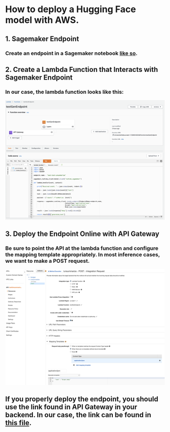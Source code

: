 # How to deploy a Hugging Face model with AWS.

## 1. Sagemaker Endpoint

### Create an endpoint in a Sagemaker notebook [like so](https://github.com/s-cafferty-nlp/nlp_endpoint_backend/blob/main/sagemaker_deploy_endpoint.ipynb).

## 2. Create a Lambda Function that Interacts with Sagemaker Endpoint

### In our case, the lambda function looks like this:

![](https://github.com/s-cafferty-nlp/nlp_endpoint_backend/blob/main/images/lambda_function.png)

## 3. Deploy the Endpoint Online with API Gateway 

### Be sure to point the API at the lambda function and configure the mapping template appropriately. In most inference cases, we want to make a POST request.

![](https://github.com/s-cafferty-nlp/nlp_endpoint_backend/blob/main/images/api_gateway.png)

## If you properly deploy the endpoint, you should use the link found in API Gateway in your backend. In our case, the link can be found in [this file](https://github.com/s-cafferty-nlp/nlp_endpoint_backend/blob/main/backend/controllers/inferenceController.js).  
